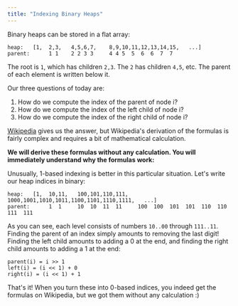 ```yaml
---
title: "Indexing Binary Heaps"
---
```


Binary heaps can be stored in a flat array:

```
heap:   [1,  2,3,   4,5,6,7,    8,9,10,11,12,13,14,15,   ...]
parent:      1 1    2 2 3 3     4 4 5  5  6  6  7  7 
```

The root is `1`, which has children `2,3`. The `2` has children `4,5`, etc.
The parent of each element is written below it.


Our three questions of today are:
1. How do we compute the index of the parent of node i?
2. How do we compute the index of the left child of node i?
3. How do we compute the index of the right child of node i?

[Wikipedia](https://en.wikipedia.org/wiki/Binary_heap#Derivation_of_index_equations) gives us the answer, but Wikipedia's derivation of the formulas is fairly complex and requires a bit of mathematical calculation.

**We will derive these formulas without any calculation. You will immediately understand why the formulas work:**


Unusually, 1-based indexing is better in this particular situation. Let's write our heap indices in binary:

```
heap:   [1,  10,11,   100,101,110,111,   1000,1001,1010,1011,1100,1101,1110,1111,   ...]
parent:      1  1     10  10  11  11     100  100  101  101  110  110  111  111
```
As you can see, each level consists of numbers `10..00` through `111..11`.
Finding the parent of an index simply amounts to removing the last digit! 
Finding the left child amounts to adding a 0 at the end, and finding the right child amounts to adding a 1 at the end:

```
parent(i) = i >> 1
left(i) = (i << 1) + 0
right(i) = (i << 1) + 1
```

That's it! When you turn these into 0-based indices, you indeed get the formulas on Wikipedia, but we got them without any calculation :)